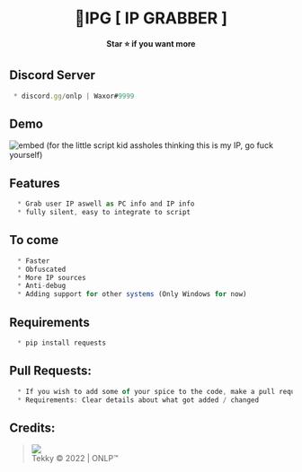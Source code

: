 # 


<h1 align="center">💎IPG [ IP GRABBER ]</h1>

<p align='center'>
  <b>Star ⭐ if you want more</b><br>
</p>

## Discord Server
```js
 * discord.gg/onlp | Waxor#9999
```
## Demo
![embed](https://user-images.githubusercontent.com/98614666/166803699-640aecb7-1ffa-4a1e-b1fa-f5779389e13c.png)
(for the little script kid assholes thinking this is my IP, go fuck yourself)

## Features
```js
  * Grab user IP aswell as PC info and IP info
  * fully silent, easy to integrate to script
```

## To come
```js
  * Faster
  * Obfuscated
  * More IP sources
  * Anti-debug
  * Adding support for other systems (Only Windows for now)
```

## Requirements
```js
  * pip install requests
```

##  Pull Requests:
```js
  * If you wish to add some of your spice to the code, make a pull request 
  * Requirements: Clear details about what got added / changed
```


##  Credits:
 > [![](https://cdn.discordapp.com/avatars/719864492514738226/a_5de73a96793f9b0b3cbbafc2efc25ec7.gif?size=100)](https://github.com/xtekky) <br>Tekky © 2022 | ONLP™
